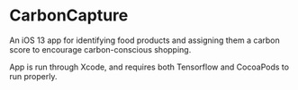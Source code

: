 # CarbonCapture
An iOS 13 app for identifying food products and assigning them a carbon score to encourage carbon-conscious shopping.

App is run through Xcode, and requires both Tensorflow and CocoaPods to run properly.
